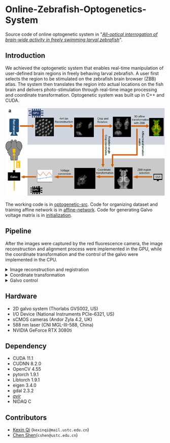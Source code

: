 # Online-Zebrafish-Optogenetics-System

Source code of online optogenetic system in  "[*All-optical interrogation of brain-wide activity in freely swimming larval zebrafish*](https://www.biorxiv.org/content/10.1101/2023.05.24.542114v1)".

## Introduction

We achieved the optogenetic system that enables real-time manipulation of user-defined brain regions in freely behaving larval zebrafish. 
A user first selects the region to be stimulated on the zebrafish brain browser (ZBB) atlas. 
The system then translates the region into actual locations on the fish brain and delivers photo-stimulation through real-time image processing and coordinate transformation. 
Optogenetic system was built up in C++ and CUDA.   

![pipeline](pipeline/pipeline.png)

The working code is in [optogenetic-src](10-optogenetic-src).
Code for organizing dataset and training affine network is in [affine-network](02-affine-CNNnetwork).
Code for generating Galvo voltage matrix is in [initialization](00-initialization).


## Pipeline

After the images were captured by the red fluorescence camera, the image reconstruction and alignment process were implemented in the GPU, while the coordinate transformation and the control of the galvo were implemented in the CPU. 

<details>
<summary> Image reconstruction and registration </summary>
We resized an image from 2048 * 2048 pixels to 512 * 512 pixels using the [https://github.com/avaneev/avir] (AVIR image resizing algorithm designed by Aleksey Vaneev).
  Due to the reduced image size and memory consumption, we could use the PSF of the whole volume to do the deconvolution with a total of 10 iterations.
  We used TCP to communicate between the tracking system and the optogenetic system.   
  
  We rotated the fish head orientation of the 3D image to match that of the ZBB atlas using the fish heading angle provided by the tracking system. 
  We then found the maximum connected region by threshold segmentation and removed the redundant pixels outside the region.
  The size of the image after cropping was 95 * 76 * 50 pixels, which is the same as the ZBB atlas. 
  Finally, we aligned the 3D image with the standard brain by affine transformation using a transformer neural network model. 
</details>


<details>
<summary> Coordinate transformation </summary>
  The coordinate transformation first calculated the inverse of the affine matrix and the rotation matrix. 
  The user-provided coordinates of the region on the ZBB atlas were then multiplied by the transformation matrix. 
  Finally, the transformed coordinates were shifted by the upper left corner coordinates of the cropped image. 
  This converted the coordinates of the specified region selected in the ZBB atlas to the coordinates of the actual fish brain.
  
  </details>
  
  
  <details>
<summary> Galvo control </summary>

  The voltage pairs to be applied to Galvo were read from the GalvoX and GalvoY voltage matrices. 
  The voltage signals were then delivered to the 2D galvo system using an I/O Device. 
  The galvo system converted the voltage signals into angular displacements of two mirrors, allowing rapid scanning of a specified area.
  
  </details>
  
  
  
  ## Hardware
  - 2D galvo system (Thorlabs GVS002, US)
  - I/O Device (National Instruments PCIe-6321, US)
  - sCMOS cameras (Andor Zyla 4.2, UK)
  - 588 nm laser (CNI MGL-III-588, China)
  - NVIDIA GeForce RTX 3080ti


  ## Dependency
  - CUDA 11.1
  - CUDNN 8.2.0
  - OpenCV 4.55
  - pytorch 1.9.1
  - Libtorch 1.9.1
  - eigen 3.4.0
  - gdal 2.3.2
  - [*avir*](https://github.com/avaneev/avir)
  - NIDAQ C

## Contributors
- [Kexin Qi](https://github.com/kexin2016) (`kexinqi@mail.ustc.edu.cn`)
- [Chen Shen](https://github.com/Distagon-T)(`cshen@ustc.edu.cn`)

  

